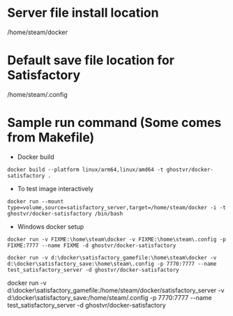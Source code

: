 # Server file install location
/home/steam/docker

# Default save file location for Satisfactory
/home/steam/.config

# Sample run command (Some comes from Makefile)
- Docker build
```
docker build --platform linux/arm64,linux/amd64 -t ghostvr/docker-satisfactory .
```

- To test image interactively
```
docker run --mount type=volume,source=satisfactory_server,target=/home/steam/docker -i -t ghostvr/docker-satisfactory /bin/bash
```

- Windows docker setup
```
docker run -v FIXME:\home\steam\docker -v FIXME:\home\steam\.config -p FIXME:7777 --name FIXME -d ghostvr/docker-satisfactory 
```
```
docker run -v d:\docker\satisfactory_gamefile:\home\steam\docker -v d:\docker\satisfactory_save:\home\steam\.config -p 7770:7777 --name test_satisfactory_server -d ghostvr/docker-satisfactory 
```
docker run -v d:\docker\satisfactory_gamefile:/home/steam/docker/satisfactory_server -v d:\docker\satisfactory_save:/home/steam/.config -p 7770:7777 --name test_satisfactory_server -d ghostvr/docker-satisfactory 